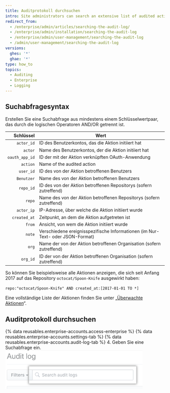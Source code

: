 ```yaml
---
title: Auditprotokoll durchsuchen
intro: Site administrators can search an extensive list of audited actions on the enterprise.
redirect_from:
  - /enterprise/admin/articles/searching-the-audit-log/
  - /enterprise/admin/installation/searching-the-audit-log
  - /enterprise/admin/user-management/searching-the-audit-log
  - /admin/user-management/searching-the-audit-log
versions:
  ghes: '*'
  ghae: '*'
type: how_to
topics:
  - Auditing
  - Enterprise
  - Logging
---
```


## Suchabfragesyntax

Erstellen Sie eine Suchabfrage aus mindestens einem Schlüsselwertpaar, das durch die logischen Operatoren AND/OR getrennt ist.

|      Schlüssel | Wert                                                                           |
| --------------:| ------------------------------------------------------------------------------ |
|     `actor_id` | ID des Benutzerkontos, das die Aktion initiiert hat                            |
|        `actor` | Name des Benutzerkontos, der die Aktion initiiert hat                          |
| `oauth_app_id` | ID der mit der Aktion verknüpften OAuth-Anwendung                              |
|       `action` | Name of the audited action                                                     |
|      `user_id` | ID des von der Aktion betroffenen Benutzers                                    |
|     `Benutzer` | Name des von der Aktion betroffenen Benutzers                                  |
|      `repo_id` | ID des von der Aktion betroffenen Repositorys (sofern zutreffend)              |
|         `repo` | Name des von der Aktion betroffenen Repositorys (sofern zutreffend)            |
|     `actor_ip` | IP-Adresse, über welche die Aktion initiiert wurde                             |
|   `created_at` | Zeitpunkt, an dem die Aktion aufgetreten ist                                   |
|         `from` | Ansicht, von wem die Aktion initiiert wurde                                    |
|         `note` | Verschiedene ereignisspezifische Informationen (im Nur-Text- oder JSON-Format) |
|          `org` | Name der von der Aktion betroffenen Organisation (sofern zutreffend)           |
|       `org_id` | ID der von der Aktion betroffenen Organisation (sofern zutreffend)             |

So können Sie beispielsweise alle Aktionen anzeigen, die sich seit Anfang 2017 auf das Repository `octocat/Spoon-Knife` ausgewirkt haben:

  `repo:"octocat/Spoon-Knife" AND created_at:[2017-01-01 TO *]`

Eine vollständige Liste der Aktionen finden Sie unter „[Überwachte Aktionen](/admin/user-management/audited-actions)“.

## Auditprotokoll durchsuchen

{% data reusables.enterprise-accounts.access-enterprise %}
{% data reusables.enterprise-accounts.settings-tab %}
{% data reusables.enterprise-accounts.audit-log-tab %}
4. Geben Sie eine Suchabfrage ein.![Suchabfrage](/assets/images/enterprise/site-admin-settings/search-query.png)
